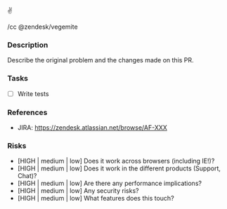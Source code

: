 :v:

/cc @zendesk/vegemite

### Description
Describe the original problem and the changes made on this PR.

### Tasks
- [ ] Write tests

### References
* JIRA: https://zendesk.atlassian.net/browse/AF-XXX

### Risks
* [HIGH | medium | low] Does it work across browsers (including IE!)?
* [HIGH | medium | low] Does it work in the different products (Support, Chat)?
* [HIGH | medium | low] Are there any performance implications?
* [HIGH | medium | low] Any security risks?
* [HIGH | medium | low] What features does this touch?